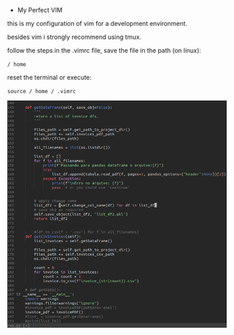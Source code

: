 - My Perfect VIM

this is my configuration of vim for a development environment.

besides vim i strongly recommend using tmux.

follow the steps in the .vimrc file,
save the file in the path (on linux):

`/ home`

reset the terminal or execute:

`source / home / .vimrc`

![plot](./vim-example.png)
